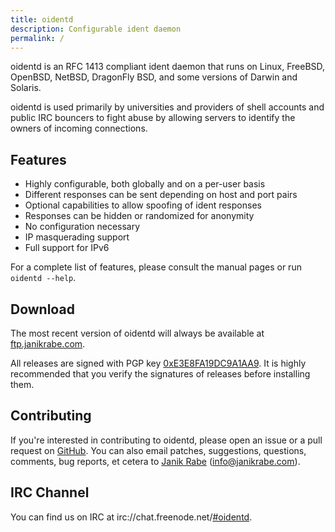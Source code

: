```yaml
---
title: oidentd
description: Configurable ident daemon
permalink: /
---
```


oidentd is an RFC 1413 compliant ident daemon that runs on Linux, FreeBSD,
OpenBSD, NetBSD, DragonFly BSD, and some versions of Darwin and Solaris.

oidentd is used primarily by universities and providers of shell accounts and
public IRC bouncers to fight abuse by allowing servers to identify the owners
of incoming connections.

## Features

- Highly configurable, both globally and on a per-user basis
- Different responses can be sent depending on host and port pairs
- Optional capabilities to allow spoofing of ident responses
- Responses can be hidden or randomized for anonymity
- No configuration necessary
- IP masquerading support
- Full support for IPv6

For a complete list of features, please consult the manual pages
or run `oidentd --help`.

## Download

The most recent version of oidentd will always be available at
[ftp.janikrabe.com](http://ftp.janikrabe.com/pub/oidentd/releases/latest).

All releases are signed with PGP key [0xE3E8FA19DC9A1AA9](key.asc).
It is highly recommended that you verify the signatures of releases
before installing them.

## Contributing

If you're interested in contributing to oidentd, please open an issue or a
pull request on [GitHub](https://github.com/janikrabe/oidentd). You can also
email patches, suggestions, questions, comments, bug reports, et cetera to
[Janik Rabe](https://janikrabe.com) (<info@janikrabe.com>).

## IRC Channel

You can find us on IRC at
irc://chat.freenode.net/[#oidentd](irc://chat.freenode.net/#oidentd).

